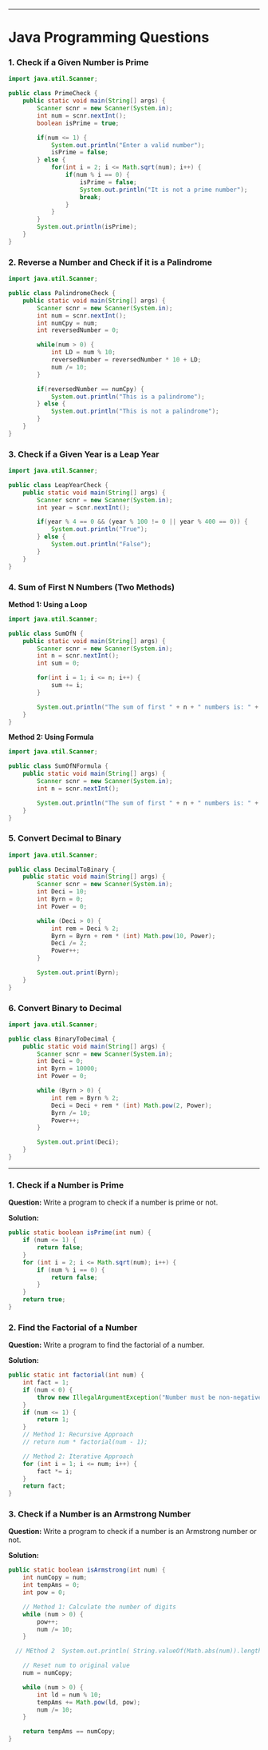 
---

# Java Programming Questions

### 1. Check if a Given Number is Prime

```java
import java.util.Scanner;

public class PrimeCheck {
    public static void main(String[] args) {
        Scanner scnr = new Scanner(System.in);
        int num = scnr.nextInt();
        boolean isPrime = true;

        if(num <= 1) {
            System.out.println("Enter a valid number");
            isPrime = false;
        } else {
            for(int i = 2; i <= Math.sqrt(num); i++) {
                if(num % i == 0) {
                    isPrime = false;
                    System.out.println("It is not a prime number");
                    break;
                }
            }
        }
        System.out.println(isPrime);
    }
}
```

### 2. Reverse a Number and Check if it is a Palindrome

```java
import java.util.Scanner;

public class PalindromeCheck {
    public static void main(String[] args) {
        Scanner scnr = new Scanner(System.in);
        int num = scnr.nextInt();
        int numCpy = num;
        int reversedNumber = 0;

        while(num > 0) {
            int LD = num % 10;
            reversedNumber = reversedNumber * 10 + LD;
            num /= 10;
        }

        if(reversedNumber == numCpy) {
            System.out.println("This is a palindrome");
        } else {
            System.out.println("This is not a palindrome");
        }
    }
}
```

### 3. Check if a Given Year is a Leap Year

```java
import java.util.Scanner;

public class LeapYearCheck {
    public static void main(String[] args) {
        Scanner scnr = new Scanner(System.in);
        int year = scnr.nextInt();

        if(year % 4 == 0 && (year % 100 != 0 || year % 400 == 0)) {
            System.out.println("True");
        } else {
            System.out.println("False");
        }
    }
}
```

### 4. Sum of First N Numbers (Two Methods)

**Method 1: Using a Loop**

```java
import java.util.Scanner;

public class SumOfN {
    public static void main(String[] args) {
        Scanner scnr = new Scanner(System.in);
        int n = scnr.nextInt();
        int sum = 0;

        for(int i = 1; i <= n; i++) {
            sum += i;
        }

        System.out.println("The sum of first " + n + " numbers is: " + sum);
    }
}
```

**Method 2: Using Formula**

```java
import java.util.Scanner;

public class SumOfNFormula {
    public static void main(String[] args) {
        Scanner scnr = new Scanner(System.in);
        int n = scnr.nextInt();

        System.out.println("The sum of first " + n + " numbers is: " + (n * (n + 1)) / 2);
    }
}
```

### 5. Convert Decimal to Binary

```java
import java.util.Scanner;

public class DecimalToBinary {
    public static void main(String[] args) {
        Scanner scnr = new Scanner(System.in);
        int Deci = 10;
        int Byrn = 0;
        int Power = 0;

        while (Deci > 0) {
            int rem = Deci % 2;
            Byrn = Byrn + rem * (int) Math.pow(10, Power);
            Deci /= 2;
            Power++;
        }

        System.out.print(Byrn);
    }
}
```

### 6. Convert Binary to Decimal

```java
import java.util.Scanner;

public class BinaryToDecimal {
    public static void main(String[] args) {
        Scanner scnr = new Scanner(System.in);
        int Deci = 0;
        int Byrn = 10000;
        int Power = 0;

        while (Byrn > 0) {
            int rem = Byrn % 2;
            Deci = Deci + rem * (int) Math.pow(2, Power);
            Byrn /= 10;
            Power++;
        }

        System.out.print(Deci);
    }
}
```
---

### 1. Check if a Number is Prime

**Question:**
Write a program to check if a number is prime or not.

**Solution:**
```java
public static boolean isPrime(int num) {
    if (num <= 1) {
        return false;
    }
    for (int i = 2; i <= Math.sqrt(num); i++) {
        if (num % i == 0) {
            return false;
        }
    }
    return true;
}
```

### 2. Find the Factorial of a Number

**Question:**
Write a program to find the factorial of a number.

**Solution:**
```java
public static int factorial(int num) {
    int fact = 1;
    if (num < 0) {
        throw new IllegalArgumentException("Number must be non-negative");
    }
    if (num <= 1) {
        return 1;
    }
    // Method 1: Recursive Approach
    // return num * factorial(num - 1);

    // Method 2: Iterative Approach
    for (int i = 1; i <= num; i++) {
        fact *= i;
    }
    return fact;
}
```

### 3. Check if a Number is an Armstrong Number

**Question:**
Write a program to check if a number is an Armstrong number or not.

**Solution:**
```java
public static boolean isArmstrong(int num) {
    int numCopy = num; 
    int tempAms = 0;
    int pow = 0;

    // Method 1: Calculate the number of digits
    while (num > 0) {
        pow++;
        num /= 10;
    }

  // MEthod 2  System.out.println( String.valueOf(Math.abs(num)).length());

    // Reset num to original value
    num = numCopy;

    while (num > 0) {
        int ld = num % 10; 
        tempAms += Math.pow(ld, pow);
        num /= 10; 
    }

    return tempAms == numCopy;
}
```